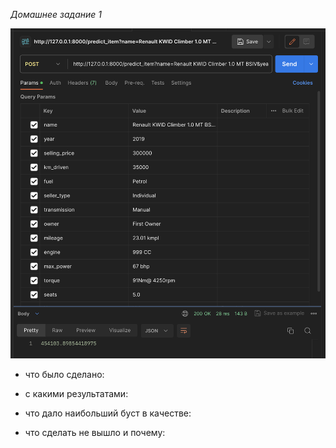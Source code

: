 *Домашнее задание 1*

![image info](predict_item.png)

* что было сделано:

* с какими результатами:

* что дало наибольший буст в качестве:

* что сделать не вышло и почему:
